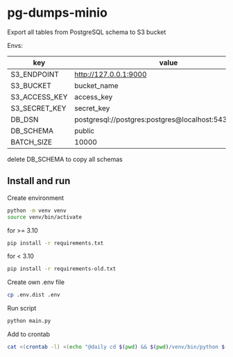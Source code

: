 # pg-dumps-minio

Export all tables from PostgreSQL schema to S3 bucket

Envs:

| key           | value                                                  |
|---------------|--------------------------------------------------------|
| S3_ENDPOINT   | http://127.0.0.1:9000                                  |
| S3_BUCKET     | bucket_name                                            |
| S3_ACCESS_KEY | access_key                                             |
| S3_SECRET_KEY | secret_key                                             |
| DB_DSN        | postgresql://postgres:postgres@localhost:5432/postgres |
| DB_SCHEMA     | public                                                 |
| BATCH_SIZE    | 10000                                                  |

delete DB_SCHEMA to copy all schemas

## Install and run
Create environment
```bash
python -m venv venv
source venv/bin/activate
```

for >= 3.10
```bash
pip install -r requirements.txt
```

for < 3.10
```bash
pip install -r requirements-old.txt
```

Create own .env file
```bash
cp .env.dist .env
```

Run script
```bash
python main.py
```

Add to crontab
```bash
cat <(crontab -l) <(echo "@daily cd $(pwd) && $(pwd)/venv/bin/python $(pwd)/main.py >> $(pwd)/cron_log.txt 2>&1") | crontab - 
```

